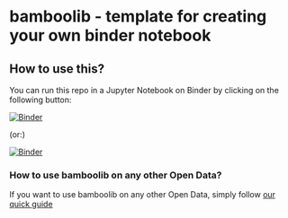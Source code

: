 # bamboolib - template for creating your own binder notebook


## How to use this?

You can run this repo in a Jupyter Notebook on Binder by clicking on the following button:

[![Binder](https://mybinder.org/badge_logo.svg)](https://gesis.mybinder.org/binder/v2/gh/lde2015/bamboolib/b373602f85fa093fdc82a2e85aa97e12f005835b)

(or:)

[![Binder](https://mybinder.org/badge_logo.svg)](https://mybinder.org/v2/gh/lde2015/bamboolib/master)



### How to use bamboolib on any other Open Data?

If you want to use bamboolib on any other Open Data, simply follow [our quick guide](https://github.com/8080labs/bamboolib_binder_template/blob/master/create_your_own_binder.md)
